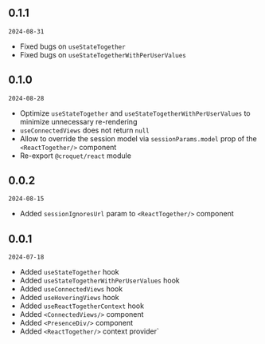 ## 0.1.1
`2024-08-31`

 - Fixed bugs on `useStateTogether`
 - Fixed bugs on `useStateTogetherWithPerUserValues`

## 0.1.0
`2024-08-28`

 - Optimize `useStateTogether` and `useStateTogetherWithPerUserValues` to minimize unnecessary re-rendering
 - `useConnectedViews` does not return `null`
 - Allow to override the session model via `sessionParams.model` prop of the `<ReactTogether/>` component
 - Re-export `@croquet/react` module

## 0.0.2
`2024-08-15`

 - Added `sessionIgnoresUrl` param to `<ReactTogether/>` component

## 0.0.1
`2024-07-18`

 - Added `useStateTogether` hook
 - Added `useStateTogetherWithPerUserValues` hook
 - Added `useConnectedViews` hook
 - Added `useHoveringViews` hook
 - Added `useReactTogetherContext` hook
 - Added `<ConnectedViews/>` component
 - Added `<PresenceDiv/>` component
 - Added `<ReactTogether/>` context provider`
